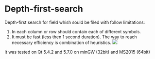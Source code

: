 # Depth-first-search
Depth-first search for field whish sould be filed with follow limitations:
1. In each column or row should contain each of different symbols.
2. It must be fast (less then 1 second duration). The way to reach necessary efficiency is combination of heuristics.
![](https://i.gyazo.com/9b7c8e86d8d0606030e8facdbf3d240f.gif)

It was tested on Qt 5.4.2 and 5.7.0 on minGW (32bit) and MS2015 (64bit)
